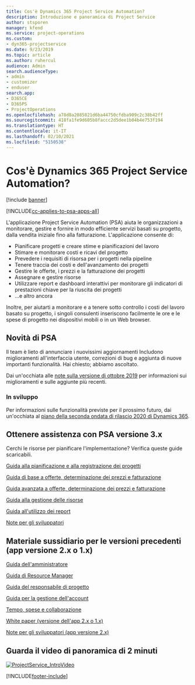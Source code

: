 ```yaml
---
title: Cos'è Dynamics 365 Project Service Automation?
description: Introduzione e panoramica di Project Service
author: stsporen
manager: kfend
ms.service: project-operations
ms.custom:
- dyn365-projectservice
ms.date: 9/23/2019
ms.topic: article
ms.author: ruhercul
audience: Admin
search.audienceType:
- admin
- customizer
- enduser
search.app:
- D365CE
- D365PS
- ProjectOperations
ms.openlocfilehash: a78d8a2085821d6ba44750cfdba909c2c38b42ff
ms.sourcegitcommit: 418fa1fe9d605b8faccc2d5dee1b04b4e753f194
ms.translationtype: HT
ms.contentlocale: it-IT
ms.lasthandoff: 02/10/2021
ms.locfileid: "5150538"
---
```

# <a name="what-is-dynamics-365-project-service-automation"></a>Cos'è Dynamics 365 Project Service Automation?

[!include [banner](../includes/psa-now-project-operations.md)]

[!INCLUDE[cc-applies-to-psa-apps-all](../includes/cc-applies-to-psa-apps-all.md)]

L'applicazione Project Service Automation (PSA) aiuta le organizzazioni a monitorare, gestire e fornire in modo efficiente servizi basati su progetto, dalla vendita iniziale fino alla fatturazione. L'applicazione consente di:

- Pianificare progetti e creare stime e pianificazioni del lavoro
- Stimare e monitorare costi e ricavi del progetto
- Prevedere i requisiti di risorsa per i progetti nella pipeline
- Tenere traccia dei costi e dell'avanzamento dei progetti
- Gestire le offerte, i prezzi e la fatturazione dei progetti
- Assegnare e gestire risorse
- Utilizzare report e dashboard interattivi per monitorare gli indicatori di prestazioni chiave per la riuscita dei progetti
- ...e altro ancora

Inoltre, per aiutarti a monitorare e a tenere sotto controllo i costi del lavoro basato su progetto, i singoli consulenti inseriscono facilmente le ore e le spese di progetto nei dispositivi mobili o in un Web browser.

## <a name="whats-new-in-psa"></a>Novità di PSA
Il team è lieto di annunciare i nuovissimi aggiornamenti Includono miglioramenti all'interfaccia utente, correzioni di bug e aggiunta di nuove importanti funzionalità. Hai chiesto; abbiamo ascoltato.

Dai un'occhiata alle [note sulla versione di ottobre 2019](https://docs.microsoft.com/dynamics365-release-plan/2019wave2/index) per informazioni sui miglioramenti e sulle aggiunte più recenti.

### <a name="in-development"></a>In sviluppo
Per informazioni sulle funzionalità previste per il prossimo futuro, dai un'occhiata al [piano della seconda ondata di rilascio 2020 di Dynamics 365](https://docs.microsoft.com/dynamics365-release-plan/2020wave1/index).

## <a name="get-help-with-psa-version-3x"></a>Ottenere assistenza con PSA versione 3.x
Cerchi le risorse per pianificare l'implementazione? Verifica queste guide scaricabili.

 [Guida alla pianificazione e alla registrazione dei progetti](../psa/implementation-guides/project-planning-tracking.md)

 [Guida di base a offerte, determinazione dei prezzi e fatturazione](../psa/implementation-guides/begin-quoting-pricing-billing.md)

 [Guida avanzata a offerte, determinazione dei prezzi e fatturazione](../psa/implementation-guides/adv-quoting-pricing-billing.md)

 [Guida alla gestione delle risorse](../psa/implementation-guides/resource-management-guide.md)

 [Guida all'utilizzo dei report](../psa/implementation-guides/reporting-guide.md)

 [Note per gli sviluppatori](../psa/developer-guides/overview-dev-notes-v3.x.md)

## <a name="guidance-for-earlier-versions-app-version-2x-or-1x"></a>Materiale sussidiario per le versioni precedenti (app versione 2.x o 1.x)
 [Guida dell'amministratore](../psa/admin-guide.md)

 [Guida di Resource Manager](../psa/resource-manager-guide.md)

 [Guida del responsabile di progetto](../psa/project-manager-guide.md)

 [Guida per la gestione dell'account](../psa/account-manager-guide.md)

 [Tempo, spese e collaborazione](../psa/time-expense-collaboration-guide.md)

 [White paper (versione dell'app 2.x o 1.x)](../psa/white-papers.md)

 [Note per gli sviluppatori (app versione 2.x)](../psa/developer-guides/add-custom-qoi-forms-v2.x.md)

 ## <a name="watch-a-2-minute-overview-video"></a>Guarda il video di panoramica di 2 minuti
 <a name="heroArea"></a> [![ProjectService_IntroVideo](../psa/media/project-service-intro-video.png "ProjectService_IntroVideo")](https://go.microsoft.com/fwlink/p/?LinkId=799457)




[!INCLUDE[footer-include](../includes/footer-banner.md)]